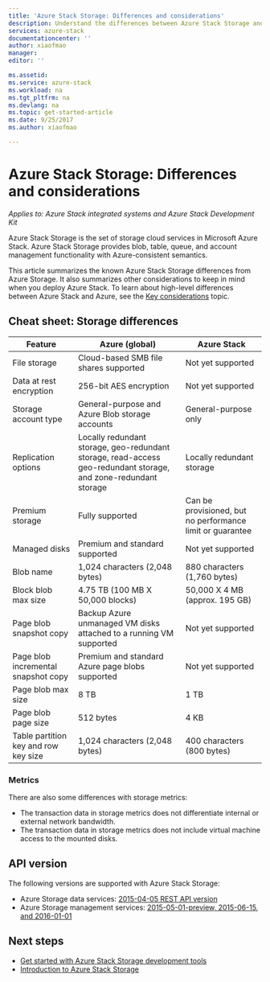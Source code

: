 ```yaml
---
title: 'Azure Stack Storage: Differences and considerations'
description: Understand the differences between Azure Stack Storage and Azure Storage, along with Azure Stack deployment considerations.
services: azure-stack
documentationcenter: ''
author: xiaofmao
manager:
editor: ''

ms.assetid:
ms.service: azure-stack
ms.workload: na
ms.tgt_pltfrm: na
ms.devlang: na
ms.topic: get-started-article
ms.date: 9/25/2017
ms.author: xiaofmao

---
```

# Azure Stack Storage: Differences and considerations

*Applies to: Azure Stack integrated systems and Azure Stack Development Kit*

Azure Stack Storage is the set of storage cloud services in
Microsoft Azure Stack. Azure Stack Storage provides blob, table, queue, and account
management functionality with Azure-consistent semantics.

This article summarizes the known Azure Stack Storage differences from Azure Storage. It also summarizes other
considerations to keep in mind when you deploy Azure Stack. To learn about high-level differences between Azure Stack and Azure, see the [Key considerations](azure-stack-considerations.md) topic.

## Cheat sheet: Storage differences

| Feature | Azure (global) | Azure Stack |
| --- | --- | --- |
|File storage|Cloud-based SMB file shares supported|Not yet supported
|Data at rest encryption|256-bit AES encryption|Not yet supported
|Storage account type|General-purpose and Azure Blob storage accounts|General-purpose only
|Replication options|Locally redundant storage, geo-redundant storage, read-access geo-redundant storage, and zone-redundant storage|Locally redundant storage
|Premium storage|Fully supported|Can be provisioned, but no performance limit or guarantee
|Managed disks|Premium and standard supported|Not yet supported
|Blob name|1,024 characters (2,048 bytes)|880 characters (1,760 bytes)
|Block blob max size|4.75 TB (100 MB X 50,000 blocks)|50,000 X 4 MB (approx. 195 GB)
|Page blob snapshot copy|Backup Azure unmanaged VM disks attached to a running VM supported|Not yet supported
|Page blob incremental snapshot copy|Premium and standard Azure page blobs supported|Not yet supported
|Page blob max size|8 TB|1 TB
|Page blob page size|512 bytes|4 KB
|Table partition key and row key size|1,024 characters (2,048 bytes)|400 characters (800 bytes)

### Metrics
There are also some differences with storage metrics:
* The transaction data in storage metrics does not differentiate internal or external network bandwidth.
* The transaction data in storage metrics does not include virtual machine access to the mounted disks.

## API version
The following versions are supported with Azure Stack Storage:

* Azure Storage data services: [2015-04-05 REST API version](https://docs.microsoft.com/rest/api/storageservices/Version-2015-04-05?redirectedfrom=MSDN)
* Azure Storage management services: [2015-05-01-preview, 2015-06-15, and 2016-01-01](https://docs.microsoft.com/rest/api/storagerp/?redirectedfrom=MSDN) 

## Next steps

* [Get started with Azure Stack Storage development tools](azure-stack-storage-dev.md)
* [Introduction to Azure Stack Storage](azure-stack-storage-overview.md)

